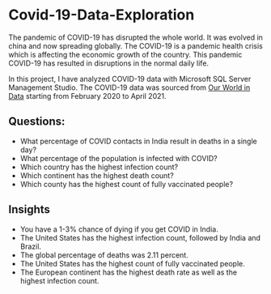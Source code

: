 # Covid-19-Data-Exploration
The pandemic of COVID-19 has disrupted the whole world. It was evolved in china and now spreading
globally. The COVID-19 is a pandemic health crisis which is affecting the economic growth of the
country. This pandemic COVID-19 has resulted in disruptions in the normal daily life. 

In this project, I have analyzed COVID-19 data with Microsoft SQL Server Management Studio.
The COVID-19 data was sourced from [Our World in Data](https://ourworldindata.org/covid-deaths) starting from February 2020 to April 2021.

## Questions:
- What percentage of COVID contacts in India result in deaths in a single day?
- What percentage of the population is infected with COVID?
- Which country has the highest infection count?
- Which continent has the highest death count?
- Which county has the highest count of fully vaccinated people?

## Insights
- You have a 1-3% chance of dying if you get COVID in India.
- The United States has the highest infection count, followed by India and Brazil.
- The global percentage of deaths was 2.11 percent.
- The United States has the highest count of fully vaccinated people.
- The European continent has the highest death rate as well as the highest infection count.



